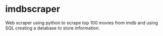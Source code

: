 # imdbscraper
Web scraper using python to scrape top 100 movies from imdb and using SQL creating a database to store information.
